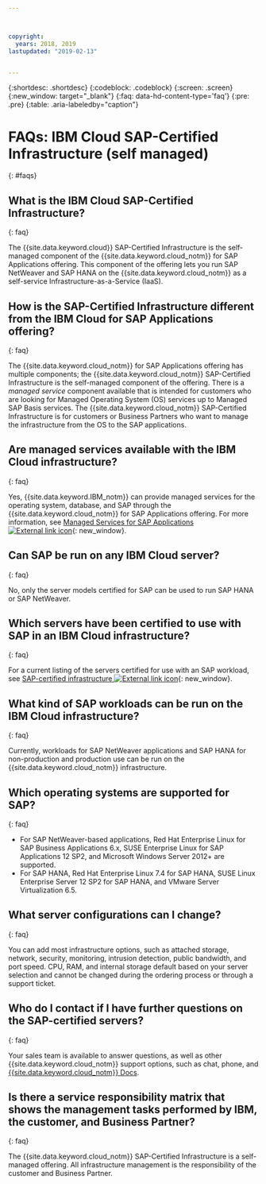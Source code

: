 ```yaml
---



copyright:
  years: 2018, 2019
lastupdated: "2019-02-13"


---
```


{:shortdesc: .shortdesc}
{:codeblock: .codeblock}
{:screen: .screen}
{:new_window: target="_blank"}
{:faq: data-hd-content-type='faq'}
{:pre: .pre}
{:table: .aria-labeledby="caption"}

# FAQs: IBM Cloud SAP-Certified Infrastructure (self managed)
{: #faqs}

## What is the IBM Cloud SAP-Certified Infrastructure?
{: faq}

The {{site.data.keyword.cloud}} SAP-Certified Infrastructure is the self-managed component of the {{site.data.keyword.cloud_notm}} for SAP Applications offering. This component of the offering lets you run SAP NetWeaver and SAP HANA on the {{site.data.keyword.cloud_notm}} as a self-service Infrastructure-as-a-Service (IaaS).

## How is the SAP-Certified Infrastructure different from the IBM Cloud for SAP Applications offering?
{: faq}

The {{site.data.keyword.cloud_notm}} for SAP Applications offering has multiple components; the {{site.data.keyword.cloud_notm}} SAP-Certified Infrastructure is the self-managed component of the offering.  There is a *managed service* component available that is intended for customers who are looking for Managed Operating System (OS) services up to Managed SAP Basis services. The {{site.data.keyword.cloud_notm}} SAP-Certified Infrastructure is for customers or Business Partners who want to manage the infrastructure from the OS to the SAP applications.

## Are managed services available with the IBM Cloud infrastructure?
{: faq}

Yes, {{site.data.keyword.IBM_notm}} can provide managed services for the operating system, database, and SAP through the {{site.data.keyword.cloud_notm}} for SAP Applications offering. For more information, see [Managed Services for SAP Applications ![External link icon](../../icons/launch-glyph.svg "External link icon")](https://www.ibm.com/cloud/sap/managed){: new_window}.

## Can SAP be run on any IBM Cloud server?
{: faq}

No, only the server models certified for SAP can be used to run SAP HANA or SAP NetWeaver.

## Which servers have been certified to use with SAP in an IBM Cloud infrastructure?
{: faq}  

For a current listing of the servers certified for use with an SAP workload, see [SAP-certified infrastructure ![External link icon](../../icons/launch-glyph.svg "External link icon")](https://www.ibm.com/cloud/bare-metal-servers/sap){: new_window}.

## What kind of SAP workloads can be run on the IBM Cloud infrastructure?
{: faq}

Currently, workloads for SAP NetWeaver applications and SAP HANA for non-production and production use can be run on the {{site.data.keyword.cloud_notm}} infrastructure.

## Which operating systems are supported for SAP?
{: faq}

  * For SAP NetWeaver-based applications, Red Hat Enterprise Linux for SAP Business Applications 6.x, SUSE Enterprise Linux for SAP Applications 12 SP2, and Microsoft Windows Server 2012+ are supported.
  * For SAP HANA, Red Hat Enterprise Linux 7.4 for SAP HANA, SUSE Linux Enterprise Server 12 SP2 for SAP HANA, and VMware Server Virtualization 6.5.

## What server configurations can I change?
{: faq}

You can add most infrastructure options, such as attached storage, network, security, monitoring, intrusion detection, public bandwidth, and port speed. CPU, RAM, and internal storage default based on your server selection and cannot be changed during the ordering process or through a support ticket.

## Who do I contact if I have further questions on the SAP-certified servers?
{: faq}

Your sales team is available to answer questions, as well as other {{site.data.keyword.cloud_notm}} support options, such as chat, phone, and [{{site.data.keyword.cloud_notm}} Docs](/docs/get-support?topic=get-support-getting-customer-support#getting-customer-support).

## Is there a service responsibility matrix that shows the management tasks performed by IBM, the  customer, and Business Partner?
{: faq}

The {{site.data.keyword.cloud_notm}} SAP-Certified Infrastructure is a self-managed offering. All infrastructure management is the responsibility of the customer and Business Partner.
